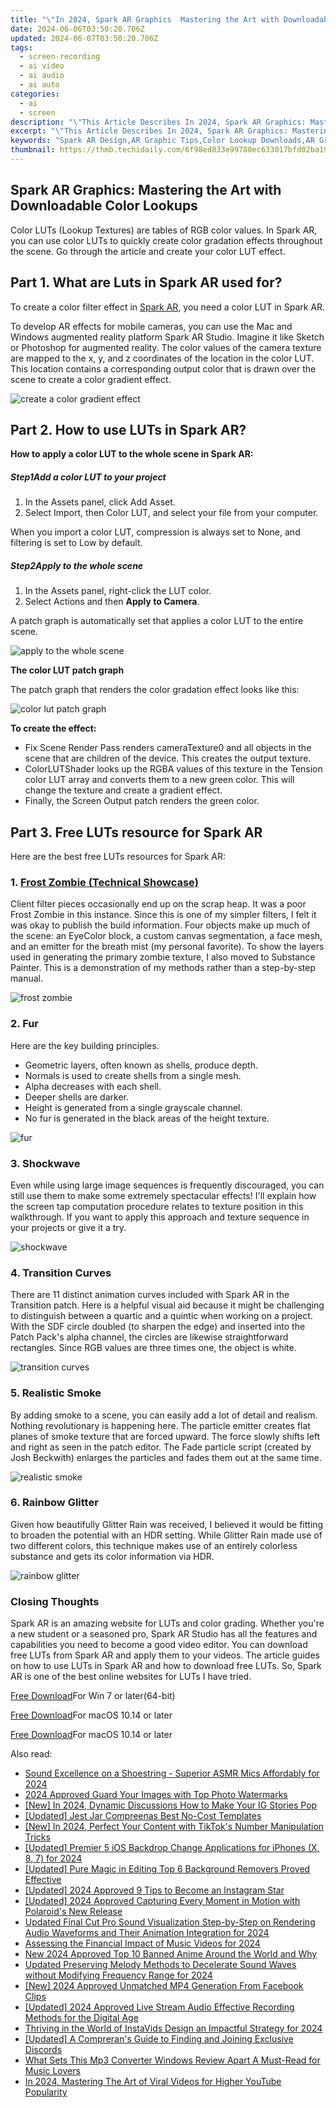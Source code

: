 ```yaml
---
title: "\"In 2024, Spark AR Graphics  Mastering the Art with Downloadable Color Lookups\""
date: 2024-06-06T03:50:20.706Z
updated: 2024-06-07T03:50:20.706Z
tags: 
  - screen-recording
  - ai video
  - ai audio
  - ai auto
categories: 
  - ai
  - screen
description: "\"This Article Describes In 2024, Spark AR Graphics: Mastering the Art with Downloadable Color Lookups\""
excerpt: "\"This Article Describes In 2024, Spark AR Graphics: Mastering the Art with Downloadable Color Lookups\""
keywords: "Spark AR Design,AR Graphic Tips,Color Lookup Downloads,AR Graphics Learning,Digital AR Artistry,Download AR Coloring,AR Creative Techniques"
thumbnail: https://thmb.techidaily.com/6f98ed833e99780ec633017bfd02ba19a6f592b2168edc5e24a71f77a22d913e.jpg
---
```


## Spark AR Graphics: Mastering the Art with Downloadable Color Lookups

Color LUTs (Lookup Textures) are tables of RGB color values. In Spark AR, you can use color LUTs to quickly create color gradation effects throughout the scene. Go through the article and create your color LUT effect.

## Part 1\. What are Luts in Spark AR used for?

To create a color filter effect in [Spark AR](https://sparkar.facebook.com/ar-studio/), you need a color LUT in Spark AR.

To develop AR effects for mobile cameras, you can use the Mac and Windows augmented reality platform Spark AR Studio. Imagine it like Sketch or Photoshop for augmented reality. The color values of the camera texture are mapped to the x, y, and z coordinates of the location in the color LUT. This location contains a corresponding output color that is drawn over the scene to create a color gradient effect.

![create a color gradient effect](https://images.wondershare.com/filmora/article-images/2022/08/how-to-use-luts-in-spark-ar-1.jpg)

## Part 2\. How to use LUTs in Spark AR?

**How to apply a color LUT to the whole scene in Spark AR:**

##### Step1Add a color LUT to your project

1. In the Assets panel, click Add Asset.
2. Select Import, then Color LUT, and select your file from your computer.

When you import a color LUT, compression is always set to None, and filtering is set to Low by default.

##### Step2Apply to the whole scene

1. In the Assets panel, right-click the LUT color.
2. Select Actions and then **Apply to Camera**.

A patch graph is automatically set that applies a color LUT to the entire scene.

![apply to the whole scene](https://images.wondershare.com/filmora/article-images/2022/08/how-to-use-luts-in-spark-ar-2.jpg)

**The color LUT patch graph**

The patch graph that renders the color gradation effect looks like this:

![color lut patch graph](https://images.wondershare.com/filmora/article-images/2022/08/how-to-use-luts-in-spark-ar-3.jpg)

**To create the effect:**

* Fix Scene Render Pass renders cameraTexture0 and all objects in the scene that are children of the device. This creates the output texture.
* ColorLUTShader looks up the RGBA values of this texture in the Tension color LUT array and converts them to a new green color. This will change the texture and create a gradient effect.
* Finally, the Screen Output patch renders the green color.

## Part 3\. Free LUTs resource for Spark AR

Here are the best free LUTs resources for Spark AR:

### 1\. [Frost Zombie (Technical Showcase)](https://we.tl/t-1uj4wJKluG)

Client filter pieces occasionally end up on the scrap heap. It was a poor Frost Zombie in this instance. Since this is one of my simpler filters, I felt it was okay to publish the build information. Four objects make up much of the scene: an EyeColor block, a custom canvas segmentation, a face mesh, and an emitter for the breath mist (my personal favorite). To show the layers used in generating the primary zombie texture, I also moved to Substance Painter. This is a demonstration of my methods rather than a step-by-step manual.

![frost zombie](https://images.wondershare.com/filmora/article-images/2022/08/how-to-use-luts-in-spark-ar-4.jpg)

### 2\. Fur

Here are the key building principles.

* Geometric layers, often known as shells, produce depth.
* Normals is used to create shells from a single mesh.
* Alpha decreases with each shell.
* Deeper shells are darker.
* Height is generated from a single grayscale channel.
* No fur is generated in the black areas of the height texture.

![fur](https://images.wondershare.com/filmora/article-images/2022/08/how-to-use-luts-in-spark-ar-5.jpg)

### 3\. Shockwave

Even while using large image sequences is frequently discouraged, you can still use them to make some extremely spectacular effects! I'll explain how the screen tap computation procedure relates to texture position in this walkthrough. If you want to apply this approach and texture sequence in your projects or give it a try.

![shockwave](https://images.wondershare.com/filmora/article-images/2022/08/how-to-use-luts-in-spark-ar-6.jpg)

### 4\. Transition Curves

There are 11 distinct animation curves included with Spark AR in the Transition patch. Here is a helpful visual aid because it might be challenging to distinguish between a quartic and a quintic when working on a project. With the SDF circle doubled (to sharpen the edge) and inserted into the Patch Pack's alpha channel, the circles are likewise straightforward rectangles. Since RGB values are three times one, the object is white.

![transition curves](https://images.wondershare.com/filmora/article-images/2022/08/how-to-use-luts-in-spark-ar-7.jpg)

### 5\. Realistic Smoke

By adding smoke to a scene, you can easily add a lot of detail and realism. Nothing revolutionary is happening here. The particle emitter creates flat planes of smoke texture that are forced upward. The force slowly shifts left and right as seen in the patch editor. The Fade particle script (created by Josh Beckwith) enlarges the particles and fades them out at the same time.

![realistic smoke](https://images.wondershare.com/filmora/article-images/2022/08/how-to-use-luts-in-spark-ar-8.jpg)

### 6\. Rainbow Glitter

Given how beautifully Glitter Rain was received, I believed it would be fitting to broaden the potential with an HDR setting. While Glitter Rain made use of two different colors, this technique makes use of an entirely colorless substance and gets its color information via HDR.

![rainbow glitter](https://images.wondershare.com/filmora/article-images/2022/08/how-to-use-luts-in-spark-ar-9.jpg)

### Closing Thoughts

Spark AR is an amazing website for LUTs and color grading. Whether you're a new student or a seasoned pro, Spark AR Studio has all the features and capabilities you need to become a good video editor. You can download free LUTs from Spark AR and apply them to your videos. The article guides on how to use LUTs in Spark AR and how to download free LUTs. So, Spark AR is one of the best online websites for LUTs I have tried.

[Free Download](https://tools.techidaily.com/wondershare/filmora/download/)For Win 7 or later(64-bit)

[Free Download](https://tools.techidaily.com/wondershare/filmora/download/)For macOS 10.14 or later

[Free Download](https://tools.techidaily.com/wondershare/filmora/download/)For macOS 10.14 or later

<ins class="adsbygoogle"
     style="display:block"
     data-ad-format="autorelaxed"
     data-ad-client="ca-pub-7571918770474297"
     data-ad-slot="1223367746"></ins>

<ins class="adsbygoogle"
     style="display:block"
     data-ad-format="autorelaxed"
     data-ad-client="ca-pub-7571918770474297"
     data-ad-slot="1223367746"></ins>



<ins class="adsbygoogle"
     style="display:block"
     data-ad-client="ca-pub-7571918770474297"
     data-ad-slot="8358498916"
     data-ad-format="auto"
     data-full-width-responsive="true"></ins>


<span class="atpl-alsoreadstyle">Also read:</span>
<div><ul>
<li><a href="https://vp-tips.techidaily.com/sound-excellence-on-a-shoestring-superior-asmr-mics-affordably-for-2024/"><u>Sound Excellence on a Shoestring - Superior ASMR Mics Affordably for 2024</u></a></li>
<li><a href="https://vp-tips.techidaily.com/2024-approved-guard-your-images-with-top-photo-watermarks/"><u>2024 Approved  Guard Your Images with Top Photo Watermarks</u></a></li>
<li><a href="https://vp-tips.techidaily.com/new-in-2024-dynamic-discussions-how-to-make-your-ig-stories-pop/"><u>[New] In 2024, Dynamic Discussions  How to Make Your IG Stories Pop</u></a></li>
<li><a href="https://vp-tips.techidaily.com/updated-jest-jar-compreenas-best-no-cost-templates/"><u>[Updated] Jest Jar  Compreenas Best No-Cost Templates</u></a></li>
<li><a href="https://vp-tips.techidaily.com/new-in-2024-perfect-your-content-with-tiktoks-number-manipulation-tricks/"><u>[New] In 2024, Perfect Your Content with TikTok's Number Manipulation Tricks</u></a></li>
<li><a href="https://vp-tips.techidaily.com/updated-premier-5-ios-backdrop-change-applications-for-iphones-x-8-7-for-2024/"><u>[Updated] Premier 5 iOS Backdrop Change Applications for iPhones (X, 8, 7) for 2024</u></a></li>
<li><a href="https://vp-tips.techidaily.com/updated-pure-magic-in-editing-top-6-background-removers-proved-effective/"><u>[Updated] Pure Magic in Editing  Top 6 Background Removers Proved Effective</u></a></li>
<li><a href="https://vp-tips.techidaily.com/updated-2024-approved-9-tips-to-become-an-instagram-star/"><u>[Updated] 2024 Approved  9 Tips to Become an Instagram Star</u></a></li>
<li><a href="https://vp-tips.techidaily.com/updated-2024-approved-capturing-every-moment-in-motion-with-polaroids-new-release/"><u>[Updated] 2024 Approved  Capturing Every Moment in Motion with Polaroid's New Release</u></a></li>
<li><a href="https://audio-shaping.techidaily.com/updated-final-cut-pro-sound-visualization-step-by-step-on-rendering-audio-waveforms-and-their-animation-integration-for-2024/"><u>Updated Final Cut Pro Sound Visualization Step-by-Step on Rendering Audio Waveforms and Their Animation Integration for 2024</u></a></li>
<li><a href="https://extra-hints.techidaily.com/assessing-the-financial-impact-of-music-videos-for-2024/"><u>Assessing the Financial Impact of Music Videos for 2024</u></a></li>
<li><a href="https://animation-videos.techidaily.com/new-2024-approved-top-10-banned-anime-around-the-world-and-why/"><u>New 2024 Approved Top 10 Banned Anime Around the World and Why</u></a></li>
<li><a href="https://sound-tweaking.techidaily.com/updated-preserving-melody-methods-to-decelerate-sound-waves-without-modifying-frequency-range-for-2024/"><u>Updated Preserving Melody Methods to Decelerate Sound Waves without Modifying Frequency Range for 2024</u></a></li>
<li><a href="https://facebook-video-recording.techidaily.com/new-2024-approved-unmatched-mp4-generation-from-facebook-clips/"><u>[New] 2024 Approved  Unmatched MP4 Generation From Facebook Clips</u></a></li>
<li><a href="https://remote-screen-capture.techidaily.com/updated-2024-approved-live-stream-audio-effective-recording-methods-for-the-digital-age/"><u>[Updated] 2024 Approved  Live Stream Audio  Effective Recording Methods for the Digital Age</u></a></li>
<li><a href="https://instagram-clips.techidaily.com/thriving-in-the-world-of-instavids-design-an-impactful-strategy-for-2024/"><u>Thriving in the World of InstaVids  Design an Impactful Strategy for 2024</u></a></li>
<li><a href="https://discord-videos.techidaily.com/updated-a-comprerans-guide-to-finding-and-joining-exclusive-discords/"><u>[Updated] A Compreran's Guide to Finding and Joining Exclusive Discords</u></a></li>
<li><a href="https://video-ai-editor.techidaily.com/what-sets-this-mp3-converter-windows-review-apart-a-must-read-for-music-lovers/"><u>What Sets This Mp3 Converter Windows Review Apart A Must-Read for Music Lovers</u></a></li>
<li><a href="https://youtube-help.techidaily.com/in-2024-mastering-the-art-of-viral-videos-for-higher-youtube-popularity/"><u>In 2024, Mastering The Art of Viral Videos for Higher YouTube Popularity</u></a></li>
</ul></div>
